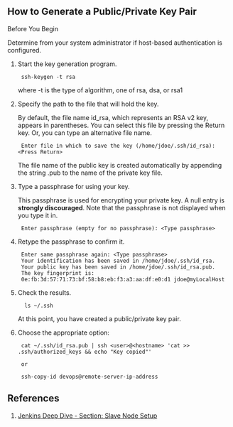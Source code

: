 ## How to Generate a Public/Private Key Pair

Before You Begin

Determine from your system administrator if host-based authentication is configured.

1. Start the key generation program.
   
        ssh-keygen -t rsa

    where -t is the type of algorithm, one of rsa, dsa, or rsa1
2. Specify the path to the file that will hold the key.

    By default, the file name id_rsa, which represents an RSA v2 key, appears in parentheses. You can select this file by pressing the Return key. Or, you can type an alternative file name.

        Enter file in which to save the key (/home/jdoe/.ssh/id_rsa):<Press Return>

    The file name of the public key is created automatically by appending the string .pub to the name of the private key file.
3. Type a passphrase for using your key.
   
   This passphrase is used for encrypting your private key. A null entry is **strongly discouraged**. Note that the passphrase is not displayed when you type it in.

        Enter passphrase (empty for no passphrase): <Type passphrase>

4. Retype the passphrase to confirm it.

        Enter same passphrase again: <Type passphrase>
        Your identification has been saved in /home/jdoe/.ssh/id_rsa.
        Your public key has been saved in /home/jdoe/.ssh/id_rsa.pub.
        The key fingerprint is:
        0e:fb:3d:57:71:73:bf:58:b8:eb:f3:a3:aa:df:e0:d1 jdoe@myLocalHost
5. Check the results.
   
         ls ~/.ssh
    At this point, you have created a public/private key pair.

6. Choose the appropriate option:


        cat ~/.ssh/id_rsa.pub | ssh <user>@<hostname> 'cat >> .ssh/authorized_keys && echo "Key copied"'

        or

        ssh-copy-id devops@remote-server-ip-address


## References

1. [Jenkins Deep Dive - Section: Slave Node Setup](/General-notes/Jenkins-notes/jenkins-deep-dive.md)